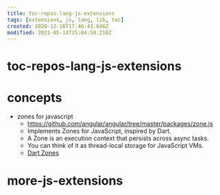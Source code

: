 ```yaml
---
title: toc-repos-lang-js-extensions
tags: [extensions, js, lang, lib, toc]
created: 2020-12-16T17:46:43.646Z
modified: 2021-05-14T15:04:50.210Z
---
```


# toc-repos-lang-js-extensions

# concepts

- zones for javascript
  - https://github.com/angular/angular/tree/master/packages/zone.js
  - Implements Zones for JavaScript, inspired by Dart.
  - A Zone is an execution context that persists across async tasks. 
  - You can think of it as thread-local storage for JavaScript VMs.
  - [Dart Zones](https://dart.dev/articles/archive/zones)


# more-js-extensions

